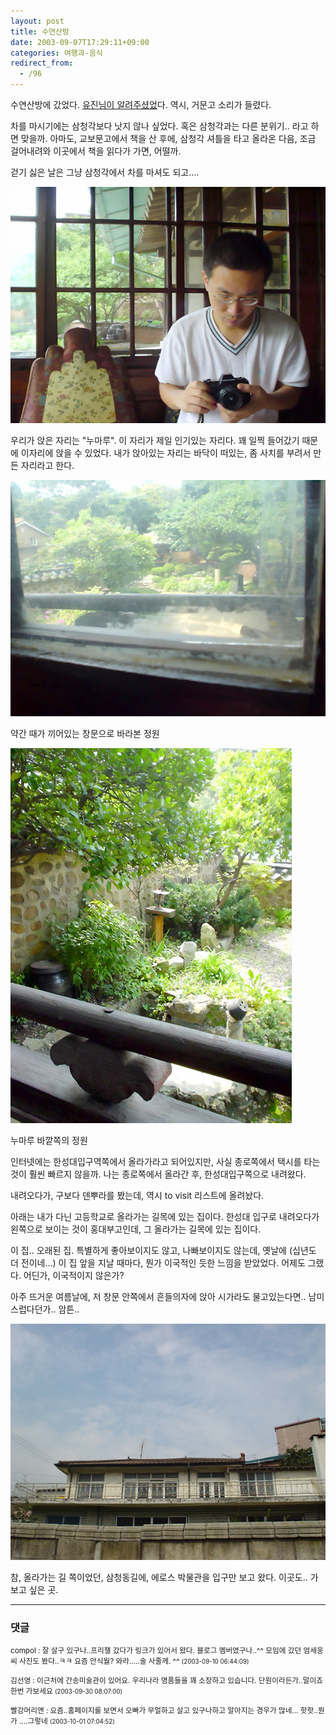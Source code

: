 ```yaml
---
layout: post
title: 수연산방
date: 2003-09-07T17:29:11+09:00
categories: 여행과-음식
redirect_from:
  - /96
---
```


수연산방에 갔었다. <a href="/194">유진님이 알려주셨었</a>다. 역시, 거문고 소리가 들렸다.

차를 마시기에는 삼청각보다 낫지 않나 싶었다. 혹은 삼청각과는 다른 분위기.. 라고 하면 맞을까. 아마도, 교보문고에서 책을 산 후에, 삼청각 셔틀을 타고 올라온 다음, 조금 걸어내려와 이곳에서 책을 읽다가 가면, 어떨까.

걷기 싫은 날은 그냥 삼청각에서 차를 마셔도 되고....

![ ](/assets/media/logs_archives_DSC01556.jpg)

우리가 앉은 자리는 "누마루". 이 자리가 제일 인기있는 자리다. 꽤 일찍 들어갔기 때문에 이자리에 앉을 수 있었다. 내가 앉아있는 자리는 바닥이 떠있는, 좀 사치를 부려서 만든 자리라고 한다.

![ ](/assets/media/logs_archives_DSC01559.jpg)

약간 때가 끼어있는 창문으로 바라본 정원

![ ](/assets/media/logs_archives_DSC01562.jpg)

누마루 바깥쪽의 정원

인터넷에는 한성대입구역쪽에서 올라가라고 되어있지만, 사실 종로쪽에서 택시를 타는 것이 훨씬 빠르지 않을까. 나는 종로쪽에서 올라간 후, 한성대입구쪽으로 내려왔다.

내려오다가, 구보다 덴뿌라를 봤는데, 역시 to visit 리스트에 올려놨다.

아래는 내가 다닌 고등학교로 올라가는 길목에 있는 집이다. 한성대 입구로 내려오다가 왼쪽으로 보이는 것이 홍대부고인데, 그 올라가는 길목에 있는 집이다.

이 집.. 오래된 집. 특별하게 좋아보이지도 않고, 나빠보이지도 않는데, 옛날에 (십년도 더 전이네...) 이 집 앞을 지날 때마다, 뭔가 이국적인 듯한 느낌을 받았었다. 어제도 그랬다. 어딘가, 이국적이지 않은가?

아주 뜨거운 여름날에, 저 창문 안쪽에서 흔들의자에 앉아 시가라도 물고있는다면.. 남미스럽다던가.. 암튼..

![ ](/assets/media/logs_archives_DSC01575.jpg)

참, 올라가는 길 쪽이었던, 삼청동길에, 에로스 박물관을 입구만 보고 왔다. 이곳도.. 가보고 싶은 곳.

* * *

### 댓글



<!--- cmt:205 --->
<!--- mail: --->
<!--- parent:0 --->

<small>compol : 잘 살구 있구나..프리챌 갔다가 링크가 있어서 왔다. 블로그 멤버였구나..^^  모임에 갔던 엄세웅씨 사진도 봤다..ㅋㅋ  요즘 안식월?  와라.....술 사줄께. ^^ <small>(2003-09-10 06:44:09)</small></small>


<!--- cmt:206 --->
<!--- mail: --->
<!--- parent:0 --->

<small>김선영 : 이근처에 간송미술관이 있어요. 우리나라 명품들을 꽤 소장하고 있습니다. 단원이라든가..말이죠 한번 가보세요 <small>(2003-09-30 08:07:00)</small></small>


<!--- cmt:207 --->
<!--- mail: --->
<!--- parent:0 --->

<small>빨강머리앤 : 요즘..홈페이지를 보면서 오빠가 무얼하고 살고 있구나하고 알아지는 경우가  많네... 핫핫..뭔가 ....그렇네 <small>(2003-10-01 07:04:52)</small></small>

